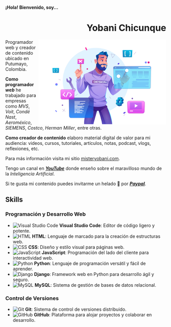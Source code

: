 **¡Hola! Bienvenido, soy...**

<div align="right">

# Yobani Chicunque

</div>

<img width="400" height="auto" align="right" src="https://github.com/yobanichicunque/documentacion/blob/main/static/imagenes/youtube-front-end-1.jpg">

Programador web y creador de contenido ubicado en Putumayo, Colombia.

**Como programador _web_** he trabajado para empresas como _MVS_, _Voit_, _Condé Nast_, _Aeroméxico_, _SIEMENS_, _Costco_, _Herman Miller_, entre otras.

**Como creador de contenido** elaboro material digital de valor para mi audiencia: videos, cursos, tutoriales, artículos, notas, podcast, vlogs, reflexiones, etc.

Para más información visita mi sitio <a href="https://yobanichicunque.com" target="_blank" rel="noopener">misteryobani.com</a>.

Tengo un canal en <a href="https://www.youtube.com/@misteryobani?sub_confirmation=1" target="_blank" rel="noopener"> _**YouTube**_</a> donde enseño sobre el maravilloso mundo de la _Inteligencia Artificial_.

Si te gusta mi contenido puedes invitarme un helado 🍨 por <a href="https://yobanichicunque.com/helado" target="_blank" rel="noopener"> _**Paypal**_</a>.

<!-- <a href="https://www.youtube.com/@misteryobani?sub_confirmation=1" target="_blank" rel="noopener">
  <img align="center" src="https://github.com/yobanichicunque/documentacion/blob/main/static/imagenes/youtube-banner.jpg">
</a> -->

## Skills

### Programación y Desarrollo Web

- <img src="https://cdn.jsdelivr.net/gh/devicons/devicon/icons/vscode/vscode-original.svg" alt="Visual Studio Code" width="20" height="20"/> **Visual Studio Code**: Editor de código ligero y potente.
- <img src="https://cdn.jsdelivr.net/gh/devicons/devicon/icons/html5/html5-original.svg" alt="HTML" width="20" height="20"/> **HTML**: Lenguaje de marcado para la creación de estructuras web.
- <img src="https://cdn.jsdelivr.net/gh/devicons/devicon/icons/css3/css3-original.svg" alt="CSS" width="20" height="20"/> **CSS**: Diseño y estilo visual para páginas web.
- <img src="https://cdn.jsdelivr.net/gh/devicons/devicon/icons/javascript/javascript-original.svg" alt="JavaScript" width="20" height="20"/> **JavaScript**: Programación del lado del cliente para interactividad web.
- <img src="https://cdn.jsdelivr.net/gh/devicons/devicon/icons/python/python-original.svg" alt="Python" width="20" height="20"/> **Python**: Lenguaje de programación versátil y fácil de aprender.
- <img src="https://cdn.jsdelivr.net/gh/devicons/devicon/icons/django/django-original.svg" alt="Django" width="20" height="20"/> **Django**: Framework web en Python para desarrollo ágil y seguro.
- <img src="https://cdn.jsdelivr.net/gh/devicons/devicon/icons/mysql/mysql-original.svg" alt="MySQL" width="20" height="20"/> **MySQL**: Sistema de gestión de bases de datos relacional.

### Control de Versiones

- <img src="https://cdn.jsdelivr.net/gh/devicons/devicon/icons/git/git-original.svg" alt="Git" width="20" height="20"/> **Git**: Sistema de control de versiones distribuido.
- <img src="https://cdn.jsdelivr.net/gh/devicons/devicon/icons/github/github-original.svg" alt="GitHub" width="20" height="20"/> **GitHub**: Plataforma para alojar proyectos y colaborar en desarrollo.
